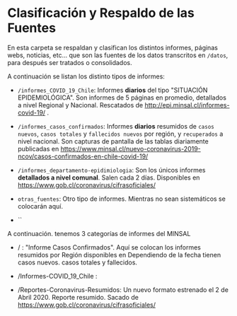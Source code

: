 # Clasificación y Respaldo de las Fuentes
En esta carpeta se respaldan y clasifican los distintos informes, páginas webs, noticias, etc... que son las fuentes de los datos transcritos en `/datos`, para después ser tratados o consolidados. 

A continuación se listan los distinto tipos de informes:

* `/informes_COVID_19_Chile`: Informes **diarios** del tipo "SITUACIÓN EPIDEMIOLÓGICA". Son informes de 5 páginas en promedio, detallados a nivel Regional y Nacional. Rescatados de http://epi.minsal.cl/informes-covid-19/ .

* `/informes_casos_confirmados`: Informes **diarios** resumidos de `casos nuevos`, `casos totales` y `fallecidos nuevos` por región, y `recuperados` a nivel nacional. Son capturas de pantalla de las tablas diariamente publicadas en https://www.minsal.cl/nuevo-coronavirus-2019-ncov/casos-confirmados-en-chile-covid-19/

* `/informes_departamento-epidimiologia`: Son los únicos informes **detallados a nivel comunal**. Salen cada 2 días. Disponibles en https://www.gob.cl/coronavirus/cifrasoficiales/

* `otras_fuentes`: Otro tipo de informes. Mientras no sean sistemáticos se colocarán aquí.

* ``

A continuación. tenemos 3 categorías de informes del MINSAL

* / : "Informe Casos Confirmados". Aquí se colocan los informes resumidos por Región disponibles en  Dependiendo de la fecha tienen casos nuevos. casos totales y fallecidos.

* /Informes-COVID_19_Chile :


* /Reportes-Coronavirus-Resumidos: Un nuevo formato estrenado el 2 de Abril 2020. Reporte resumido. Sacado de https://www.gob.cl/coronavirus/cifrasoficiales/ 

